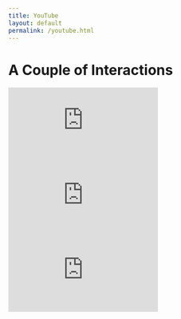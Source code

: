 ```yaml
---
title: YouTube
layout: default
permalink: /youtube.html
---
```


# A Couple of Interactions

<div class="video-grid">
  <div class="video-wrapper">
    <iframe src="https://www.youtube.com/embed/eQ8O3zfxZ6c" frameborder="0" allowfullscreen></iframe>
  </div>
  <div class="video-wrapper">
    <iframe src="https://www.youtube.com/embed/gBgWHu77YoY" frameborder="0" allowfullscreen></iframe>
  </div>
  <div class="video-wrapper">
    <iframe src="https://www.youtube.com/embed/GAD36fBbVIQ" frameborder="0" allowfullscreen></iframe>
  </div>
</div>
